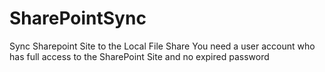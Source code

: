 # SharePointSync
Sync Sharepoint Site to the Local File Share
You need a user account who has full access to the SharePoint Site and no expired password
